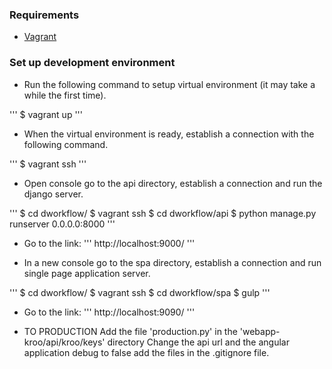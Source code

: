### Requirements

* [Vagrant](https://www.vagrantup.com/downloads.html)

### Set up development environment

* Run the following command to setup virtual environment
(it may take a while the first time).

'''
$ vagrant up
'''

* When the virtual environment is ready, establish a connection with the
following command.

'''
$ vagrant ssh
'''




*  Open console go to the api directory, establish a connection and run the django server.

'''
$ cd dworkflow/
$ vagrant ssh
$ cd dworkflow/api
$ python manage.py runserver 0.0.0.0:8000 
'''

* Go to the link:
'''
http://localhost:9000/
'''



* In a new console go to the spa directory, establish a connection and run single page application server.

'''
$ cd dworkflow/
$ vagrant ssh
$ cd dworkflow/spa
$ gulp
'''

* Go to the link:
'''
http://localhost:9090/
'''

* TO PRODUCTION
Add the file 'production.py' in the 'webapp-kroo/api/kroo/keys' directory
Change the api url and the angular application debug to false 
add the files in the .gitignore file.
